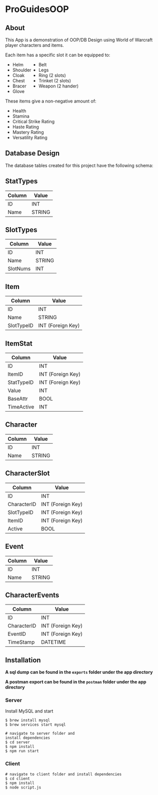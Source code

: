 # ProGuidesOOP
## About
This App is a demonstration of OOP/DB Design using World of Warcraft player characters and items. 

<div>Each item has a specific slot it can be equipped to:</div>
<div style="display:flex; flex-wrap:wrap">
  <ul> 
    <li>Helm</li>
    <li>Shoulder</li>
    <li>Cloak</li>
    <li>Chest</li>
    <li>Bracer</li>
    <li>Glove</li>
  </ul>
  <ul>
    <li>Belt</li>
    <li>Legs</li>
    <li>Ring (2 slots)</li>
    <li>Trinket (2 slots)</li>
    <li>Weapon (2 hander)</li>
  </ul>
</div>

<div>These items give a non-negative amount of:</div>
<ul >
<li>Health</li>
<li>Stamina</li>
<li>Critical Strike Rating</li>
<li>Haste Rating</li>
<li>Mastery Rating</li>
<li>Versatility Rating</li>
</ul>

## Database Design

The database tables created for this project have the following schema:


StatTypes
------------
|Column     |Value      |
|-----------|-----------|
|ID         |INT        |
|Name       |STRING     |

SlotTypes
------------
|Column     |Value      |
|-----------|-----------|
|ID         |INT        |
|Name       |STRING     |
|SlotNums   |INT        |


Item
----------
|Column     |Value            |
|-----------|-----------------|
|ID         |INT              |
|Name       |STRING           |
|SlotTypeID |INT (Foreign Key)|

ItemStat
----------
|Column     |Value            |
|-----------|-----------------|
|ID         |INT              |
|ItemID     |INT (Foreign Key)|
|StatTypeID |INT (Foreign Key)|
|Value      |INT              |
|BaseAttr   |BOOL             |
|TimeActive |INT              |


Character
---------------
|Column     |Value            |
|-----------|-----------------|
|ID         |INT              |
|Name       |STRING           |

CharacterSlot
---------------
|Column     |Value            |
|-----------|-----------------|
|ID         |INT              |
|CharacterID|INT (Foreign Key)|
|SlotTypeID |INT (Foreign Key)|
|ItemID     |INT (Foreign Key)|
|Active     |BOOL             |

Event
---------------
|Column     |Value            |
|-----------|-----------------|
|ID         |INT              |
|Name       |STRING           |


CharacterEvents
---------------
|Column     |Value            |
|-----------|-----------------|
|ID         |INT              |
|CharacterID|INT (Foreign Key)|
|EventID    |INT (Foreign Key)|
|TimeStamp  |DATETIME         |

## Installation

**A sql dump can be found in the `exports` folder under the app directory**

**A postman export can be found in the `postman` folder under the app directory**

### Server

Install MySQL and start
```
$ brew install mysql
$ brew services start mysql
```

```
# navigate to server folder and 
install dependencies
$ cd server
$ npm install
$ npm run start
```


### Client
```
# navigate to client folder and install dependencies
$ cd client
$ npm install
$ node script.js
```
